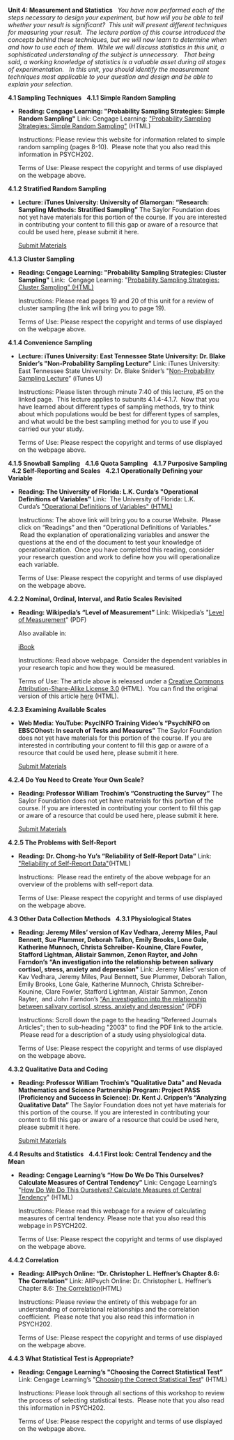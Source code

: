 **Unit 4: Measurement and Statistics** <span id="4"></span> 
*You have now performed each of the steps necessary to design your
experiment, but how will you be able to tell whether your result is
significant?  This unit will present different techniques for measuring
your result.  The lecture portion of this course introduced the concepts
behind these techniques, but we will now learn to determine when and how
to use each of them.  While we will discuss statistics in this unit, a
sophisticated understanding of the subject is unnecessary.   That being
said, a working knowledge of statistics is a valuable asset during all
stages of experimentation.   In this unit, you should identify the
measurement techniques most applicable to your question and design and
be able to explain your selection.*

**4.1 Sampling Techniques** <span id="4.1"></span> 
**4.1.1 Simple Random Sampling** <span id="4.1.1"></span> 
-   **Reading: Cengage Learning: "Probability Sampling Strategies:
    Simple Random Sampling"**
    Link: Cengage Learning: ["Probability Sampling Strategies: Simple
    Random
    Sampling"](http://www.wadsworth.com/psychology_d/templates/student_resources/workshops/res_methd/sampling/sampling_08.html)
    (HTML)  
      
     Instructions: Please review this website for information related to
    simple random sampling (pages 8-10).  Please note that you also read
    this information in PSYCH202.  
      
     Terms of Use: Please respect the copyright and terms of use
    displayed on the webpage above.

**4.1.2 Stratified Random Sampling** <span id="4.1.2"></span> 
-   **Lecture: iTunes University: University of Glamorgan: “Research:
    Sampling Methods: Stratified Sampling”**
    The Saylor Foundation does not yet have materials for this portion
    of the course. If you are interested in contributing your content to
    fill this gap or aware of a resource that could be used here, please
    submit it here.

    [Submit Materials](/contribute/)

**4.1.3 Cluster Sampling** <span id="4.1.3"></span> 
-   **Reading: Cengage Learning: "Probability Sampling Strategies:
    Cluster Sampling"**
    Link:  Cengage Learning: "[Probability Sampling Strategies: Cluster
    Sampling"
    (HTML)](http://www.wadsworth.com/psychology_d/templates/student_resources/workshops/res_methd/sampling/sampling_19.html)  
      
     Instructions: Please read pages 19 and 20 of this unit for a review
    of cluster sampling (the link will bring you to page 19).  
      
     Terms of Use: Please respect the copyright and terms of use
    displayed on the webpage above.

**4.1.4 Convenience Sampling** <span id="4.1.4"></span> 
-   **Lecture: iTunes University: East Tennessee State University: Dr.
    Blake Snider’s "Non-Probability Sampling Lecture”**
    Link: iTunes University: East Tennessee State University: Dr. Blake
    Snider’s "[Non-Probability Sampling
    Lecture](http://itunes.apple.com/us/podcast/non-probability-sampling/id384931206?i=85221080)”
    (iTunes U)  
      
     Instructions: Please listen through minute 7:40 of this lecture,
    \#5 on the linked page.  This lecture applies to subunits
    4.1.4-4.1.7.  Now that you have learned about different types of
    sampling methods, try to think about which populations would be best
    for different types of samples, and what would be the best sampling
    method for you to use if you carried our your study.  
      
     Terms of Use: Please respect the copyright and terms of use
    displayed on the webpage above.

**4.1.5 Snowball Sampling** <span id="4.1.5"></span> 
**4.1.6 Quota Sampling** <span id="4.1.6"></span> 
**4.1.7 Purposive Sampling** <span id="4.1.7"></span> 
**4.2 Self-Reporting and Scales** <span id="4.2"></span> 
**4.2.1 Operationally Defining your Variable** <span id="4.2.1"></span> 
-   **Reading: The University of Florida: L.K. Curda’s "Operational
    Definitions of Variables"**
    Link:  The University of Florida: L.K. Curda’s ["Operational
    Definitions of Variables"
    (HTML)](http://uwf.edu/pcl/research/edf6481/index.htm)  
      
     Instructions: The above link will bring you to a course Website.
     Please click on “Readings” and then “Operational Definitions of
    Variables.”  Read the explanation of operationalizing variables and
    answer the questions at the end of the document to test your
    knowledge of operationalization.  Once you have completed this
    reading, consider your research question and work to define how you
    will operationalize each variable.  
      
     Terms of Use: Please respect the copyright and terms of use
    displayed on the webpage above.

**4.2.2 Nominal, Ordinal, Interval, and Ratio Scales Revisited** <span
id="4.2.2"></span> 
-   **Reading: Wikipedia’s “Level of Measurement”**
    Link: Wikipedia’s "[Level of
    Measurement](http://www.saylor.org/site/wp-content/uploads/2011/08/PSYCH202B-4.2.2-Level-of-measurement.pdf)" (PDF)  
      
     Also available in:  

    [iBook](http://www.saylor.org/site/wp-content/uploads/2011/08/PSYCH202B-4.2.2-Level-of-measurement-Author.epub)  
      
     Instructions: Read above webpage.  Consider the dependent variables
    in your research topic and how they would be measured.  
      
     Terms of Use: The article above is released under a [Creative
    Commons Attribution-Share-Alike License
    3.0](http://creativecommons.org/licenses/by-sa/3.0/) (HTML).  You
    can find the original version of this article
    [here](http://en.wikipedia.org/wiki/Level_of_measurement) (HTML).

**4.2.3 Examining Available Scales** <span id="4.2.3"></span> 
-   **Web Media: YouTube: PsycINFO Training Video’s “PsychINFO on
    EBSCOhost: In search of Tests and Measures”**
    The Saylor Foundation does not yet have materials for this portion
    of the course. If you are interested in contributing your content to
    fill this gap or aware of a resource that could be used here, please
    submit it here.

    [Submit Materials](/contribute/)

**4.2.4 Do You Need to Create Your Own Scale?** <span
id="4.2.4"></span> 
-   **Reading: Professor William Trochim’s “Constructing the Survey”**
    The Saylor Foundation does not yet have materials for this portion
    of the course. If you are interested in contributing your content to
    fill this gap or aware of a resource that could be used here, please
    submit it here.

    [Submit Materials](/contribute/)

**4.2.5 The Problems with Self-Report** <span id="4.2.5"></span> 
-   **Reading: Dr. Chong-ho Yu’s “Reliability of Self-Report Data”**
    Link: ["Reliability of Self-Report
    Data"](http://www.creative-wisdom.com/teaching/WBI/memory.shtml)(HTML)  
      
     Instructions:  Please read the entirety of the above webpage for an
    overview of the problems with self-report data.  
      
     Terms of Use: Please respect the copyright and terms of use
    displayed on the webpage above.

**4.3 Other Data Collection Methods** <span id="4.3"></span> 
**4.3.1 Physiological States** <span id="4.3.1"></span> 
-   **Reading: Jeremy Miles’ version of Kav Vedhara, Jeremy Miles, Paul
    Bennett, Sue Plummer, Deborah Tallon, Emily Brooks, Lone Gale,
    Katherine Munnoch, Christa Schreiber- Kounine, Clare Fowler,
    Stafford Lightman, Alistair Sammon, Zenon Rayter, and John Farndon’s
    “An investigation into the relationship between salivary cortisol,
    stress, anxiety and depression”**
    Link: Jeremy Miles’ version of Kav Vedhara, Jeremy Miles, Paul
    Bennett, Sue Plummer, Deborah Tallon, Emily Brooks, Lone Gale,
    Katherine Munnoch, Christa Schreiber- Kounine, Clare Fowler,
    Stafford Lightman, Alistair Sammon, Zenon Rayter,  and John
    Farndon’s [“An investigation into the relationship between salivary
    cortisol, stress, anxiety and
    depression”](http://www.jeremymiles.co.uk/mestuff/publications.html) (PDF)  
      
     Instructions: Scroll down the page to the heading "Refereed
    Journals Articles"; then to sub-heading "2003" to find the PDF link
    to the article.  Please read for a description of a study using
    physiological data.  
      
     Terms of Use: Please respect the copyright and terms of use
    displayed on the webpage above.

**4.3.2 Qualitative Data and Coding** <span id="4.3.2"></span> 
-   **Reading: Professor William Trochim’s "Qualitative Data" and Nevada
    Mathematics and Science Partnership Program: Project PASS
    (Proficiency and Success in Science): Dr. Kent J. Crippen’s
    “Analyzing Qualitative Data”**
    The Saylor Foundation does not yet have materials for this portion
    of the course. If you are interested in contributing your content to
    fill this gap or aware of a resource that could be used here, please
    submit it here.

    [Submit Materials](/contribute/)

**4.4 Results and Statistics** <span id="4.4"></span> 
**4.4.1 First look: Central Tendency and the Mean** <span
id="4.4.1"></span> 
-   **Reading: Cengage Learning’s “How Do We Do This Ourselves?
    Calculate Measures of Central Tendency”**
    Link: Cengage Learning’s "[How Do We Do This Ourselves? Calculate
    Measures of Central
    Tendency](http://www.wadsworth.com/psychology_d/templates/student_resources/workshops/stat_workshp/cent_tendcy/cent_tendcy_11.html)" (HTML)  
      
     Instructions: Please read this webpage for a review of calculating
    measures of central tendency. Please note that you also read this
    webpage in PSYCH202.  
      
     Terms of Use: Please respect the copyright and terms of use
    displayed on the webpage above.

**4.4.2 Correlation** <span id="4.4.2"></span> 
-   **Reading: AllPsych Online: “Dr. Christopher L. Heffner’s Chapter
    8.6: The Correlation”**
    Link: AllPsych Online: Dr. Christopher L. Heffner’s Chapter 8.6:
    [The
    Correlation](http://allpsych.com/researchmethods/correlation.html)(HTML)  
      
     Instructions: Please review the entirety of this webpage for an
    understanding of correlational relationships and the correlation
    coefficient.  Please note that you also read this information in
    PSYCH202.  
      
     Terms of Use: Please respect the copyright and terms of use
    displayed on the webpage above.

**4.4.3 What Statistical Test is Appropriate?** <span
id="4.4.3"></span> 
-   **Reading: Cengage Learning’s "Choosing the Correct Statistical
    Test”**
    Link: Cengage Learning’s "[Choosing the Correct Statistical
    Test](http://www.wadsworth.com/psychology_d/templates/student_resources/workshops/stat_workshp/chose_stat/chose_stat_01.html)" (HTML)  
      
     Instructions: Please look through all sections of this workshop to
    review the process of selecting statistical tests.  Please note that
    you also read this information in PSYCH202.  
      
     Terms of Use: Please respect the copyright and terms of use
    displayed on the webpage above.


